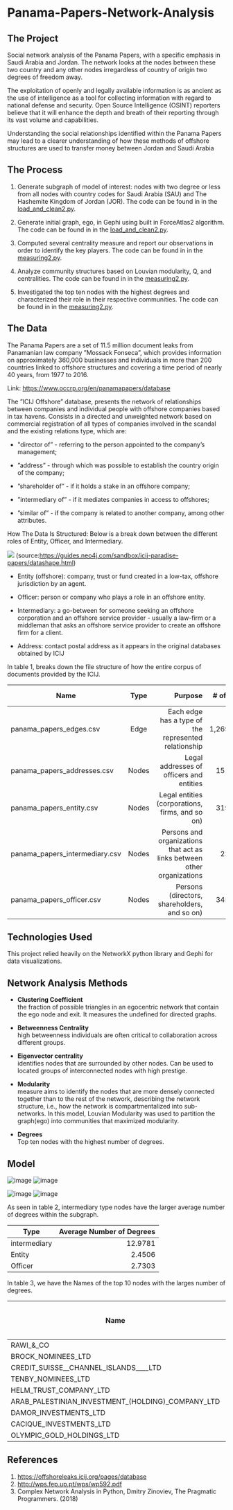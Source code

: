 # Panama-Papers-Network-Analysis

## The Project
Social network analysis of the Panama Papers, with a specific emphasis in Saudi Arabia and Jordan. The network looks at the nodes between these two country and any other nodes irregardless of country of origin two degrees of freedom away.

The exploitation of openly and legally available information is as ancient as the use of intelligence as a tool for collecting information with regard to national defense and security. Open Source Intelligence (OSINT) reporters believe that it will enhance the depth and breath of their reporting through its vast volume and capabilities.

Understanding the social relationships identified within the Panama Papers may lead to a clearer understanding of how these methods of offshore structures are used to transfer money between Jordan and Saudi Arabia


## The Process

1) Generate subgraph of model of interest: nodes with two degree or less from all nodes with country codes for Saudi Arabia (SAU) and The Hashemite Kingdom of Jordan (JOR).
The code can be found in in the [load_and_clean2.py]().

2) Generate initial graph, ego, in Gephi using built in ForceAtlas2 algorithm.
The code can be found in in the [load_and_clean2.py]().

3) Computed several centrality measure and report our observations in order to identify the key players.
The code can be found in in the [measuring2.py]().

4) Analyze community structures based on Louvian modularity, Q, and centralities.
The code can be found in in the [measuring2.py]().

5) Investigated the top ten nodes with the highest degrees and characterized their role in their respective communities. The code can be found in in the [measuring2.py]().

## The Data

The Panama Papers are a set of 11.5 million document leaks from Panamanian law company ”Mossack Fonseca”, which provides information on approximately 360,000 businesses and individuals in more than 200 countries linked to offshore structures and covering a time period of nearly 40 years, from 1977 to 2016.

Link: https://www.occrp.org/en/panamapapers/database

The  ”ICIJ  Offshore”  database,  presents  the  network  of  relationships  between  companies  and  individual  people  with  offshore  companies based in tax havens. Consists in a directed and unweighted network based on commercial  registration  of  all  types  of  companies  involved  in  the  scandal  and the existing relations type, which are:

* "director of” - referring to the person appointed to the company’s management;

* ”address” - through which was possible to establish the country origin of the company;

* ”shareholder of” - if it holds a stake in an offshore company;

* ”intermediary of” - if it mediates companies in access to offshores;

* ”similar of” - if the company is related to another company, among other attributes.

How The Data Is Structured:
Below is a break down between the different roles of Entity, Officer, and Intermediary.

![](images/shapeofthedata.png)
(source:https://guides.neo4j.com/sandbox/icij-paradise-papers/datashape.html)

* Entity (offshore): company, trust or fund created in a low-tax, offshore
   jurisdiction by an agent.

* Officer: person or company who plays a role in an offshore entity.

* Intermediary: a go-between for someone seeking an offshore corporation
  and an offshore service provider - usually a law-firm or a middleman that
  asks an offshore service provider to create an offshore firm for a client.

* Address: contact postal address as it appears in the original databases
  obtained by ICIJ

In table 1, breaks down the file structure of how the entire corpus of documents provided by the ICIJ.


| Name          | Type          | Purpose | # of rows | Columns of interest |
| ------------- |:-------------:| -------:|----------:|------------:|
|  panama_papers_edges.csv    |    Edge       |   Each edge has a type of the represented relationship | 1,269,796    |   START_ID, TYPE, END_ID      |
| panama_papers_addresses.csv |    Nodes      |   Legal addresses of officers and entities  |   151,127  |      n/a   |
| panama_papers_entity.csv  |    Nodes      |   Legal entities (corporations, firms, and so on) |   319,421   |     name, jurisdiction    |
| panama_papers_intermediary.csv|    Nodes      |  Persons and organizations that act as links between other organizations| 23,642 |  name, country_code  |
| panama_papers_officer.csv  |    Nodes      | Persons (directors, shareholders, and so on)| 345,645 | name, country_code |

## Technologies Used
This project relied heavily on the NetworkX python library and Gephi for data visualizations.

## Network Analysis Methods

* **Clustering Coefficient**
<br />  the fraction of possible triangles in an egocentric network that contain the ego node and exit. It measures the undefined for directed graphs.

* **Betweenness Centrality**
<br />  high  betweenness  individuals  are  often  critical  to  collaboration across different groups.

* **Eigenvector centrality**
<br />  identifies nodes that are surrounded by other nodes. Can be used to located groups of interconnected nodes with high prestige.


* **Modularity**
<br />  measure aims to identify the nodes that are more densely connected together than to the rest of the network, describing the network structure, i.e., how the network is compartmentalized into sub-networks. In this model, Louvian Modularity was used to partition the graph(ego) into communities that maximized modularity.

* **Degrees**
<br /> Top ten nodes with the highest number of degrees.

## Model


![image](images/ego_SUA_JOR_d2_Q.png)
![image](images/legend_ego_SUA_JOR_d2_Q.png)

![image](images/community_triad.png)
![image](images/legend_community_triad.png)



As seen in table 2, intermediary type nodes have the larger average number of degrees within the subgraph.

| Type          | Average Number of Degrees|
| ------------- |-------------:|
| intermediary | 12.9781|
| Entity | 2.4506|
| Officer | 2.7303|

In table 3, we have the Names of the top 10 nodes with the larges number of degrees.


| Name          | Type          | Number Number of Degrees |
| ------------- |-------------:| -------:|
|RAWI_&_CO |(intermediary) |1475|
|BROCK_NOMINEES_LTD |(officer) |243|
|CREDIT_SUISSE__CHANNEL_ISLANDS____LTD |(intermediary) |224|
|TENBY_NOMINEES_LTD |(officer) |219|
|HELM_TRUST_COMPANY_LTD |(officer) |182|
|ARAB_PALESTINIAN_INVESTMENT_(HOLDING)_COMPANY_LTD |(entity) |98|
|DAMOR_INVESTMENTS_LTD |(officer) |92|
|CACIQUE_INVESTMENTS_LTD |(officer) |83|
|OLYMPIC_GOLD_HOLDINGS_LTD |(officer) |67|

## References
1. https://offshoreleaks.icij.org/pages/database
2. http://wps.fep.up.pt/wps/wp592.pdf
2. Complex Network Analysis in Python, Dmitry Zinoviev, The Pragmatic Programmers. (2018)
